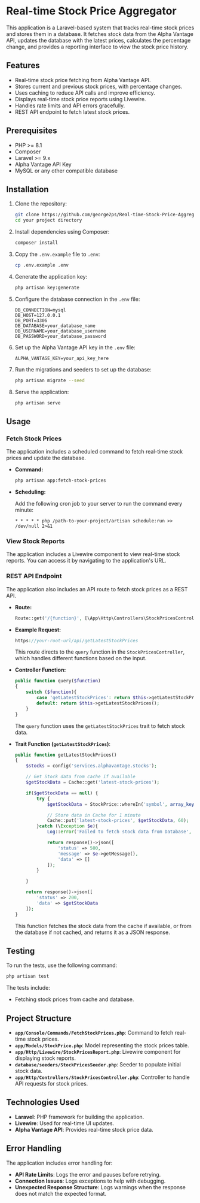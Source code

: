 # Real-time Stock Price Aggregator

This application is a Laravel-based system that tracks real-time stock prices and stores them in a database. It fetches stock data from the Alpha Vantage API, updates the database with the latest prices, calculates the percentage change, and provides a reporting interface to view the stock price history.

## Features

- Real-time stock price fetching from Alpha Vantage API.
- Stores current and previous stock prices, with percentage changes.
- Uses caching to reduce API calls and improve efficiency.
- Displays real-time stock price reports using Livewire.
- Handles rate limits and API errors gracefully.
- REST API endpoint to fetch latest stock prices.

## Prerequisites

- PHP >= 8.1
- Composer
- Laravel >= 9.x
- Alpha Vantage API Key
- MySQL or any other compatible database

## Installation

1. Clone the repository:

   ```bash
   git clone https://github.com/george2ps/Real-time-Stock-Price-Aggregator.git
   cd your project directory
   ```

2. Install dependencies using Composer:

   ```bash
   composer install
   ```

3. Copy the `.env.example` file to `.env`:

   ```bash
   cp .env.example .env
   ```

4. Generate the application key:

   ```bash
   php artisan key:generate
   ```

5. Configure the database connection in the `.env` file:

   ```env
   DB_CONNECTION=mysql
   DB_HOST=127.0.0.1
   DB_PORT=3306
   DB_DATABASE=your_database_name
   DB_USERNAME=your_database_username
   DB_PASSWORD=your_database_password
   ```

6. Set up the Alpha Vantage API key in the `.env` file:

   ```env
   ALPHA_VANTAGE_KEY=your_api_key_here
   ```

7. Run the migrations and seeders to set up the database:

   ```bash
   php artisan migrate --seed
   ```


8. Serve the application:

   ```bash
   php artisan serve
   ```

## Usage

### Fetch Stock Prices

The application includes a scheduled command to fetch real-time stock prices and update the database.

- **Command:**

  ```bash
  php artisan app:fetch-stock-prices
  ```

- **Scheduling:**

  Add the following cron job to your server to run the command every minute:

  ```
  * * * * * php /path-to-your-project/artisan schedule:run >> /dev/null 2>&1
  ```

### View Stock Reports

The application includes a Livewire component to view real-time stock reports. You can access it by navigating to the application's URL.

### REST API Endpoint

The application also includes an API route to fetch stock prices as a REST API.

- **Route:**

  ```php
  Route::get('/{function}', [\App\Http\Controllers\StockPricesController::class, 'query'])->name('api.query');
  ```

- **Example Request:**

  ```php
  https://your-root-url/api/getLatestStockPrices
  ```

  This route directs to the `query` function in the `StockPricesController`, which handles different functions based on the input.

- **Controller Function:**

  ```php
  public function query($function)
  {
      switch ($function){
          case 'getLatestStockPrices': return $this->getLatestStockPrices();
          default: return $this->getLatestStockPrices();
      }
  }
  ```

  The `query` function uses the `getLatestStockPrices` trait to fetch stock data.

- **Trait Function (`getLatestStockPrices`)**:

  ```php
  public function getLatestStockPrices()
  {
      $stocks = config('services.alphavantage.stocks');

      // Get Stock data from cache if available
      $getStockData = Cache::get('latest-stock-prices');

      if($getStockData == null) {
          try {
              $getStockData = StockPrice::whereIn('symbol', array_keys($stocks))->get()->toArray();

              // Store data in Cache for 1 minute
              Cache::put('latest-stock-prices', $getStockData, 60);
          }catch (\Exception $e){
              Log::error('Failed to fetch stock data from Database', [ 'message' => $e->getMessage() ]);

              return response()->json([
                  'status' => 500,
                  'message' => $e->getMessage(),
                  'data' => []
              ]);
          }

      }

      return response()->json([
          'status' => 200,
          'data' => $getStockData
      ]);
  }
  ```

  This function fetches the stock data from the cache if available, or from the database if not cached, and returns it as a JSON response.

## Testing

To run the tests, use the following command:

```bash
php artisan test
```

The tests include:

- Fetching stock prices from cache and database.

## Project Structure

- **`app/Console/Commands/FetchStockPrices.php`**: Command to fetch real-time stock prices.
- **`app/Models/StockPrice.php`**: Model representing the stock prices table.
- **`app/Http/Livewire/StockPricesReport.php`**: Livewire component for displaying stock reports.
- **`database/seeders/StockPricesSeeder.php`**: Seeder to populate initial stock data.
- **`app/Http/Controllers/StockPricesController.php`**: Controller to handle API requests for stock prices.

## Technologies Used

- **Laravel**: PHP framework for building the application.
- **Livewire**: Used for real-time UI updates.
- **Alpha Vantage API**: Provides real-time stock price data.

## Error Handling

The application includes error handling for:

- **API Rate Limits**: Logs the error and pauses before retrying.
- **Connection Issues**: Logs exceptions to help with debugging.
- **Unexpected Response Structure**: Logs warnings when the response does not match the expected format.
